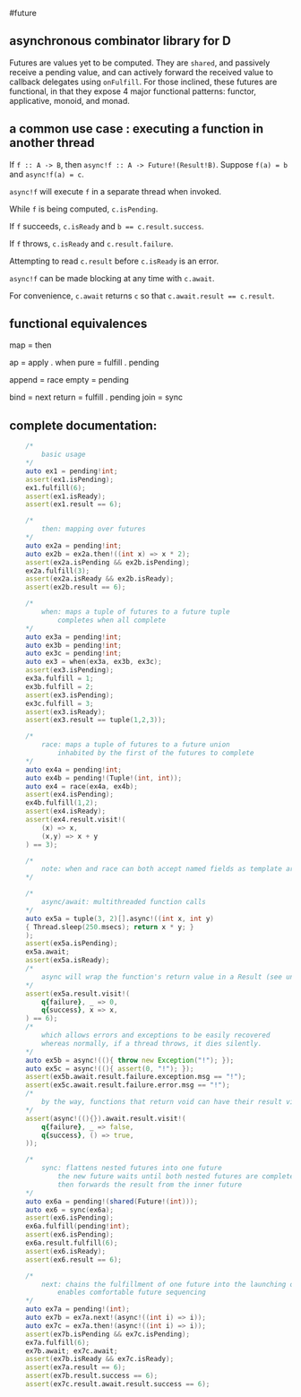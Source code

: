 #future

## asynchronous combinator library for D

Futures are values yet to be computed. They are `shared`, and passively receive a pending value, and can actively forward the received value to callback delegates using `onFulfill`. For those inclined, these futures are functional, in that they expose 4 major functional patterns: functor, applicative, monoid, and monad.

## a common use case : executing a function in another thread

If `f :: A -> B`, then `async!f :: A -> Future!(Result!B)`. 
Suppose `f(a) = b` and `async!f(a) = c`.

`async!f` will execute `f` in a separate thread when invoked.

While `f` is being computed, `c.isPending`.

If `f` succeeds, `c.isReady` and `b == c.result.success`.

If `f` throws, `c.isReady` and `c.result.failure`.

Attempting to read `c.result` before `c.isReady` is an error.

`async!f` can be made blocking at any time with `c.await`.

For convenience, `c.await` returns `c` so that `c.await.result == c.result`.

## functional equivalences 

map = then

ap = apply . when
pure = fulfill . pending

append = race
empty = pending

bind = next
return = fulfill . pending
join = sync

## complete documentation:

```d
	/*
		basic usage
	*/
	auto ex1 = pending!int;
	assert(ex1.isPending);
	ex1.fulfill(6);
	assert(ex1.isReady);
	assert(ex1.result == 6);

	/*
		then: mapping over futures
	*/
	auto ex2a = pending!int;
	auto ex2b = ex2a.then!((int x) => x * 2);
	assert(ex2a.isPending && ex2b.isPending);
	ex2a.fulfill(3);
	assert(ex2a.isReady && ex2b.isReady);
	assert(ex2b.result == 6);

	/*
		when: maps a tuple of futures to a future tuple 
			completes when all complete
	*/
	auto ex3a = pending!int;
	auto ex3b = pending!int;
	auto ex3c = pending!int;
	auto ex3 = when(ex3a, ex3b, ex3c);
	assert(ex3.isPending);
	ex3a.fulfill = 1;
	ex3b.fulfill = 2;
	assert(ex3.isPending);
	ex3c.fulfill = 3;
	assert(ex3.isReady);
	assert(ex3.result == tuple(1,2,3));

	/*
		race: maps a tuple of futures to a future union
			inhabited by the first of the futures to complete
	*/
	auto ex4a = pending!int;
	auto ex4b = pending!(Tuple!(int, int));
	auto ex4 = race(ex4a, ex4b);
	assert(ex4.isPending);
	ex4b.fulfill(1,2);
	assert(ex4.isReady);
	assert(ex4.result.visit!(
		(x) => x,
		(x,y) => x + y
	) == 3);

	/*
		note: when and race can both accept named fields as template arguments
	*/

	/*
		async/await: multithreaded function calls
	*/
	auto ex5a = tuple(3, 2)[].async!((int x, int y) 
	{ Thread.sleep(250.msecs); return x * y; }
	);
	assert(ex5a.isPending);
	ex5a.await;
	assert(ex5a.isReady);
	/*
		async will wrap the function's return value in a Result (see universal.extras.errors)
	*/
	assert(ex5a.result.visit!(
		q{failure}, _ => 0,
		q{success}, x => x,
	) == 6);
	/*
		which allows errors and exceptions to be easily recovered
		whereas normally, if a thread throws, it dies silently.
	*/
	auto ex5b = async!((){ throw new Exception("!"); });
	auto ex5c = async!((){ assert(0, "!"); });
	assert(ex5b.await.result.failure.exception.msg == "!");
	assert(ex5c.await.result.failure.error.msg == "!");
	/*
		by the way, functions that return void can have their result visited with no arguments
	*/
	assert(async!((){}).await.result.visit!(
		q{failure}, _ => false,
		q{success}, () => true,
	));

	/*
		sync: flattens nested futures into one future
			the new future waits until both nested futures are complete
			then forwards the result from the inner future
	*/
	auto ex6a = pending!(shared(Future!(int)));
	auto ex6 = sync(ex6a);
	assert(ex6.isPending);
	ex6a.fulfill(pending!int);
	assert(ex6.isPending);
	ex6a.result.fulfill(6);
	assert(ex6.isReady);
	assert(ex6.result == 6);

	/*
		next: chains the fulfillment of one future into the launching of another
			enables comfortable future sequencing
	*/
	auto ex7a = pending!(int);
	auto ex7b = ex7a.next!(async!((int i) => i));
	auto ex7c = ex7a.then!(async!((int i) => i));
	assert(ex7b.isPending && ex7c.isPending);
	ex7a.fulfill(6);
	ex7b.await; ex7c.await;
	assert(ex7b.isReady && ex7c.isReady);
	assert(ex7a.result == 6);
	assert(ex7b.result.success == 6);
	assert(ex7c.result.await.result.success == 6);
```
